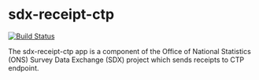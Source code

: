 # sdx-receipt-ctp

[![Build Status](https://travis-ci.org/ONSdigital/sdx-receipt-ctp.svg?branch=python-consumer)](https://travis-ci.org/ONSdigital/sdx-receipt-ctp)

The sdx-receipt-ctp app is a component of the Office of National Statistics (ONS) Survey Data Exchange (SDX) project which sends receipts to CTP endpoint.
